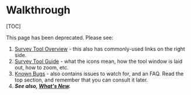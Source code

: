 # Walkthrough

[TOC]

This page has been deprecated. Please see:

1.  [Survey Tool Overview](http://unicode.org/cldr/survey_tool.html) - this also
    has commonly-used links on the right side.
2.  [Survey Tool Guide](http://unicode.org/cldr/data/docs/survey/windows.html) -
    what the icons mean, how the tool window is laid out, how to zoom, etc.
3.  [Known Bugs](../known-bugs.md) - also contains issues to watch for, and an
    FAQ. Read the top section, and remember that you can consult it later.
4.  ***See also, [What's New](../whats-new.md).***
